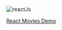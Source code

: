 ![reactJs](https://user-images.githubusercontent.com/59138395/111082232-3764e300-8518-11eb-8d6a-dc8a70c2fadc.jpg)

[React Movies Demo](https://philmeshkovo.github.io/movies-project/)
